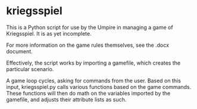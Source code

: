 # kriegsspiel

This is a Python script for use by the Umpire in managing a game of Kriegsspiel.
It is as yet incomplete.

For more information on the game rules themselves, see the .docx document.

Effectively, the script works by importing a gamefile, which creates the particular scenario.

A game loop cycles, asking for commands from the user. Based on this input, kriegsspiel.py calls various functions based on the game commands. These functions will then do math on the variables imported by the gamefile, and adjusts their attribute lists as such.
